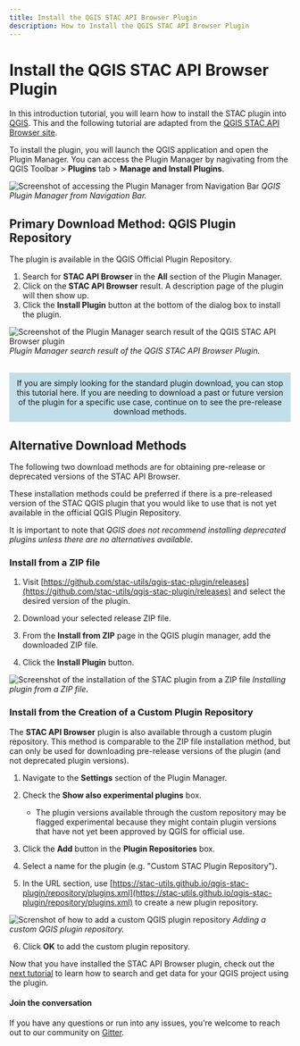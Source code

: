 ```yaml
---
title: Install the QGIS STAC API Browser Plugin
description: How to Install the QGIS STAC API Browser Plugin
---
```

# Install the QGIS STAC API Browser Plugin

In this introduction tutorial, you will learn how to install the STAC plugin into [QGIS](https://qgis.org/en/site/). This and the following tutorial are adapted from the [QGIS STAC API Browser site](https://stac-utils.github.io/qgis-stac-plugin/).

To install the plugin, you will launch the QGIS application and open the Plugin Manager. You can access the Plugin Manager by nagivating from the QGIS Toolbar > **Plugins** tab > **Manage and Install Plugins**.

![Screenshot of accessing the Plugin Manager from Navigation Bar](/public/qgis-images/qgis-plugin-manager.png)
_QGIS Plugin Manager from Navigation Bar._

## Primary Download Method: QGIS Plugin Repository

The plugin is available in the QGIS Official Plugin Repository.

1. Search for **STAC API Browser** in the **All** section of the Plugin Manager.
2. Click on the **STAC API Browser** result. A description page of the plugin will then show up.
3. Click the **Install Plugin** button at the bottom of the dialog box to install the plugin.

![Screenshot of the Plugin Manager search result of the QGIS STAC API Browser plugin](/public/qgis-images/install-from-repository.png)
_Plugin Manager search result of the QGIS STAC API Browser Plugin._
<br/><br/>

<div style="background-color:rgba(181, 216, 229, 0.8); text-align:center; vertical-align: top; padding:10px; ml:5px; 0;">
If you are simply looking for the standard plugin download, you can stop this tutorial here. If you are needing to download a past or future version of the plugin for a specific use case, continue on to see the pre-release download methods.
</div>

## Alternative Download Methods

The following two download methods are for obtaining pre-release or deprecated versions of the STAC API Browser.

These installation methods could be preferred if there is a pre-released version of the STAC QGIS plugin that you would like to use that is not yet available in the official QGIS Plugin Repository.

It is important to note that _QGIS does not recommend installing deprecated plugins unless there are no alternatives available_.

### Install from a ZIP file

1. Visit [https://github.com/stac-utils/qgis-stac-plugin/releases](https://github.com/stac-utils/qgis-stac-plugin/releases) and select the desired version of the plugin.

2. Download your selected release ZIP file.

3. From the **Install from ZIP** page in the QGIS plugin manager, add the downloaded ZIP file.

4. Click the **Install Plugin** button.

![Screenshot of the installation of the STAC plugin from a ZIP file](/public/qgis-images/install-from-zip.png)
_Installing plugin from a ZIP file._

### Install from the Creation of a Custom Plugin Repository

The **STAC API Browser** plugin is also available through a custom plugin repository. This method is comparable to the ZIP file installation method, but can only be used for downloading pre-release versions of the plugin (and not deprecated plugin versions).

1. Navigate to the **Settings** section of the Plugin Manager.

2. Check the **Show also experimental plugins** box.
    - The plugin versions available through the custom repository may be flagged experimental because they might contain plugin versions that have not yet been approved by QGIS for official use.

3. Click the **Add** button in the **Plugin Repositories** box.

4. Select a name for the plugin (e.g. "Custom STAC Plugin Repository").

5. In the URL section, use [https://stac-utils.github.io/qgis-stac-plugin/repository/plugins.xml](https://stac-utils.github.io/qgis-stac-plugin/repository/plugins.xml) to create a new plugin repository.

![Screnshot of how to add a custom QGIS plugin repository](/public/qgis-images/add-repository.png)
_Adding a custom QGIS plugin repository._

6. Click **OK** to add the custom plugin repository.

Now that you have installed the STAC API Browser plugin, check out the [next tutorial](/en/tutorials/2-intro-to-stac-api-browser-qgis-plugin/index.html) to learn how to search and get data for your QGIS project using the plugin.

#### Join the conversation

If you have any questions or run into any issues, you’re welcome to reach out to our community on [Gitter](https://app.gitter.im/#/room/#SpatioTemporal-Asset-Catalog_Lobby).
